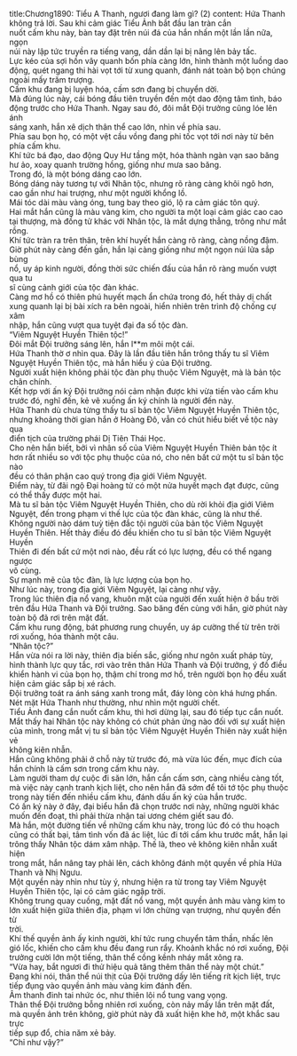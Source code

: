 title:Chương1890: Tiểu A Thanh, ngươi đang làm gì? (2)
content:
Hứa Thanh không trả lời. Sau khi cảm giác Tiểu Ảnh bắt đầu lan tràn cắn<br>nuốt cấm khu này, bàn tay đặt trên núi đá của hắn nhấn một lần lần nữa, ngọn<br>núi này lập tức truyền ra tiếng vang, dần dần lại bị nâng lên bảy tấc.<br>Lực kéo của sợi hồn vây quanh bốn phía càng lớn, hình thành một luồng dao<br>động, quét ngang thi hài vọt tới từ xung quanh, đánh nát toàn bộ bọn chúng<br>ngoài mấy trăm trượng.<br>Cấm khu đang bị luyện hóa, cấm sơn đang bị chuyển dời.<br>Mà đúng lúc này, cái bóng đầu tiên truyền đến một dao động tâm tình, báo<br>động trước cho Hứa Thanh. Ngay sau đó, đôi mắt Đội trưởng cũng lóe lên ánh<br>sáng xanh, hắn xê dịch thân thể cao lớn, nhìn về phía sau.<br>Phía sau bọn họ, có một vệt cầu vồng đang phi tốc vọt tới nơi này từ bên<br>phía cấm khu.<br>Khí tức bá đạo, dao động Quy Hư tầng một, hóa thành ngàn vạn sao băng<br>hư ảo, xoay quanh trường hồng, giống như mưa sao băng.<br>Trong đó, là một bóng dáng cao lớn.<br>Bóng dáng này tương tự với Nhân tộc, nhưng rõ ràng càng khôi ngô hơn,<br>cao gần như hai trượng, như một người khổng lồ.<br>Mái tóc dài màu vàng óng, tung bay theo gió, lộ ra cảm giác tôn quý.<br>Hai mắt hắn cũng là màu vàng kim, cho người ta một loại cảm giác cao cao<br>tại thượng, mà đồng tử khác với Nhân tộc, là mắt dựng thẳng, trông như mắt<br>rồng.<br>Khí tức tràn ra trên thân, trên khí huyết hắn càng rõ ràng, càng nồng đậm.<br>Giờ phút này càng đến gần, hắn lại càng giống như một ngọn núi lửa sắp bùng<br>nổ, uy áp kinh người, đồng thời sức chiến đấu của hắn rõ ràng muốn vượt qua tu<br>sĩ cùng cảnh giới của tộc đàn khác.<br>Càng mơ hồ có thiên phú huyết mạch ẩn chứa trong đó, hết thảy dị chất<br>xung quanh lại bị bài xích ra bên ngoài, hiển nhiên trên trình độ chống cự xâm<br>nhập, hắn cũng vượt qua tuyệt đại đa số tộc đàn.<br>“Viêm Nguyệt Huyền Thiên tộc!”<br>Đôi mắt Đội trưởng sáng lên, hắn l**m môi một cái.<br>Hứa Thanh thờ ơ nhìn qua. Đây là lần đầu tiên hắn trông thấy tu sĩ Viêm<br>Nguyệt Huyền Thiên tộc, mà hắn hiểu ý của Đội trưởng.<br>Người xuất hiện không phải tộc đàn phụ thuộc Viêm Nguyệt, mà là bản tộc<br>chân chính.<br>Kết hợp với ấn ký Đội trưởng nói cảm nhận được khi vừa tiến vào cấm khu<br>trước đó, nghĩ đến, kẻ vẽ xuống ấn ký chính là người đến này.<br>Hứa Thanh dù chưa từng thấy tu sĩ bản tộc Viêm Nguyệt Huyền Thiên tộc,<br>nhưng khoảng thời gian hắn ở Hoàng Đô, vẫn có chút hiểu biết về tộc này qua<br>điển tịch của trường phái Dị Tiên Thái Học.<br>Cho nên hắn biết, bởi vì nhân số của Viêm Nguyệt Huyền Thiên bản tộc ít<br>hơn rất nhiều so với tộc phụ thuộc của nó, cho nên bất cứ một tu sĩ bản tộc nào<br>đều có thân phận cao quý trong địa giới Viêm Nguyệt.<br>Điểm này, từ đãi ngộ Đại hoàng tử có một nửa huyết mạch đạt được, cũng<br>có thể thấy được một hai.<br>Mà tu sĩ bản tộc Viêm Nguyệt Huyền Thiên, cho dù rời khỏi địa giới Viêm<br>Nguyệt, đến trong phạm vi thế lực của tộc đàn khác, cũng là như thế.<br>Không người nào dám tuỳ tiện đắc tội người của bản tộc Viêm Nguyệt<br>Huyền Thiên. Hết thảy điều đó đều khiến cho tu sĩ bản tộc Viêm Nguyệt Huyền<br>Thiên đi đến bất cứ một nơi nào, đều rất có lực lượng, đều có thể ngang ngược<br>vô cùng.<br>Sự mạnh mẽ của tộc đàn, là lực lượng của bọn họ.<br>Như lúc này, trong địa giới Viêm Nguyệt, lại càng như vậy.<br>Trong lúc thiên địa nổ vang, khuôn mặt của người đến xuất hiện ở bầu trời<br>trên đầu Hứa Thanh và Đội trưởng. Sao băng đến cùng với hắn, giờ phút này<br>toàn bộ đã rơi trên mặt đất.<br>Cấm khu rung động, bát phương rung chuyển, uy áp cường thế từ trên trời<br>rơi xuống, hóa thành một câu.<br>“Nhân tộc?”<br>Hắn vừa nói ra lời này, thiên địa biến sắc, giống như ngôn xuất pháp tùy,<br>hình thành lực quy tắc, rơi vào trên thân Hứa Thanh và Đội trưởng, ý đồ điều<br>khiển hành vi của bọn họ, thậm chí trong mơ hồ, trên người bọn họ đều xuất<br>hiện cảm giác sắp bị xé rách.<br>Đội trưởng toát ra ánh sáng xanh trong mắt, đáy lòng còn khá hưng phấn.<br>Nét mặt Hứa Thanh như thường, như nhìn một người chết.<br>Tiểu Ảnh đang cắn nuốt cấm khu, thì hơi dừng lại, sau đó tiếp tục cắn nuốt.<br>Mắt thấy hai Nhân tộc này không có chút phản ứng nào đối với sự xuất hiện<br>của mình, trong mắt vị tu sĩ bản tộc Viêm Nguyệt Huyền Thiên này xuất hiện vẻ<br>không kiên nhẫn.<br>Hắn cũng không phải ở chỗ này từ trước đó, mà vừa lúc đến, mục đích của<br>hắn chính là cấm sơn trong cấm khu này.<br>Làm người tham dự cuộc đi săn lớn, hắn cần cấm sơn, càng nhiều càng tốt,<br>mà việc này cạnh tranh kịch liệt, cho nên hắn đã sớm để tôi tớ tộc phụ thuộc<br>trong này tiến đến nhiều cấm khu, đánh dấu ấn ký của hắn trước.<br>Có ấn ký này ở đây, đại biểu hắn đã chọn trước nơi này, những người khác<br>muốn đến đoạt, thì phải thừa nhận tai ương chém giết sau đó.<br>Mà hắn, một đường tiến về những cấm khu này, trong lúc đó có thu hoạch<br>cũng có thất bại, tâm tình vốn đã ác liệt, lúc đi tới cấm khu trước mắt, hắn lại<br>trông thấy Nhân tộc dám xâm nhập. Thế là, theo vẻ không kiên nhẫn xuất hiện<br>trong mắt, hắn nâng tay phải lên, cách không đánh một quyền về phía Hứa<br>Thanh và Nhị Ngưu.<br>Một quyền này nhìn như tùy ý, nhưng hiện ra từ trong tay Viêm Nguyệt<br>Huyền Thiên tộc, lại có cảm giác ngập trời.<br>Không trung quay cuồng, mặt đất nổ vang, một quyền ảnh màu vàng kim to<br>lớn xuất hiện giữa thiên địa, phạm vi lớn chừng vạn trượng, như quyền đến từ<br>trời.<br>Khí thế quyền ảnh ấy kinh người, khí tức rung chuyển tâm thần, nhấc lên<br>gió lốc, khiến cho cấm khu đều đang run rẩy. Khoảnh khắc nó rơi xuống, Đội<br>trưởng cười lớn một tiếng, thân thể cồng kềnh nháy mắt xông ra.<br>“Vừa hay, bắt ngươi đi thử hiệu quả tăng thêm thân thể này một chút.”<br>Đang khi nói, thân thể núi thịt của Đội trưởng dấy lên tiếng rít kịch liệt, trực<br>tiếp đụng vào quyền ảnh màu vàng kim đánh đến.<br>Âm thanh đinh tai nhức óc, như thiên lôi nổ tung vang vọng.<br>Thân thể Đội trưởng bỗng nhiên rơi xuống, còn nảy mấy lần trên mặt đất,<br>mà quyền ảnh trên không, giờ phút này đã xuất hiện khe hở, một khắc sau trực<br>tiếp sụp đổ, chia năm xẻ bảy.<br>“Chỉ như vậy?”
